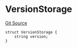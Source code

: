 # VersionStorage
[Git Source](https://github.com/thrackle-io/forte-rules-engine/blob/9fddf56ef55dac8b5660e8eb459c61d41ab7f720/src/protocol/diamond/VersionFacetLib.sol)


```solidity
struct VersionStorage {
    string version;
}
```

